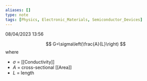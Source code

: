 ```yaml
---
aliases: []
type: note
tags: [Physics, Electronic_Materials, Semiconductor_Devices]
---
```


08/04/2023 13:56

   


$$
G=\sigma\left(\frac{A}{L}\right)
$$
where
- $\sigma$ = [[Conductivity]]
- $A$ = cross-sectional [[Area]]
- $L$ = length